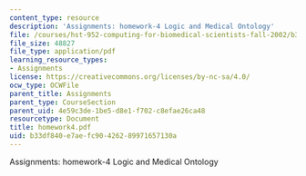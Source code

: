 ```yaml
---
content_type: resource
description: 'Assignments: homework-4 Logic and Medical Ontology'
file: /courses/hst-952-computing-for-biomedical-scientists-fall-2002/b33df840e7aefc90426289971657130a_homework4.pdf
file_size: 48827
file_type: application/pdf
learning_resource_types:
- Assignments
license: https://creativecommons.org/licenses/by-nc-sa/4.0/
ocw_type: OCWFile
parent_title: Assignments
parent_type: CourseSection
parent_uid: 4e59c3de-1be5-d8e1-f702-c8efae26ca48
resourcetype: Document
title: homework4.pdf
uid: b33df840-e7ae-fc90-4262-89971657130a
---
```

Assignments: homework-4 Logic and Medical Ontology